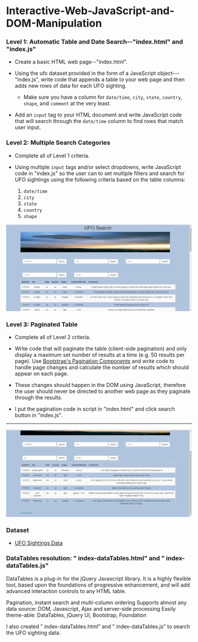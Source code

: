 # Interactive-Web-JavaScript-and-DOM-Manipulation

### Level 1: Automatic Table and Date Search--"index.html" and "index.js"

* Create a basic HTML web page--"index.html".

* Using the ufo dataset provided in the form of a JavaScript object---"index.js", write code that appends a table to your web page and then adds new rows of data for each UFO sighting.

  * Make sure you have a column for `date/time`, `city`, `state`, `country`, `shape`, and `comment` at the very least.

* Add an `input` tag to your HTML document and write JavaScript code that will search through the `date/time` column to find rows that match user input.

### Level 2: Multiple Search Categories

* Complete all of Level 1 criteria.

* Using multiple `input` tags and/or select dropdowns, write JavaScript code in "index.js" so the user can to set multiple filters and search for UFO sightings using the following criteria based on the table columns: 

  1. `date/time`
  2. `city`
  3. `state`
  4. `country`
  5. `shape`

![picture](image/UFO.png)



### Level 3: Paginated Table

* Complete all of Level 2 criteria.

* Write code that will paginate the table (client-side pagination) and only display a maximum set number of results at a time (e.g. 50 results per page). Use [Bootstrap's Pagination Components](http://getbootstrap.com/components/#pagination) and write code to handle page changes and calculate the number of results which should appear on each page. 
* These changes should happen in the DOM using JavaScript, therefore the user should never be directed to another web page as they paginate through the results.
* I put the pagination code in script in "index.html" and click search button in "index.js". 

- - -

![picture](image/ufo3.png)

### Dataset

* [UFO Sightings Data](data.js)

### DataTables resolution: " index-dataTables.html" and " index-dataTables.js"  
DataTables is a plug-in for the jQuery Javascript library.
It is a highly flexible tool, based upon the foundations of progressive enhancement, and will add advanced interaction controls to any HTML table.

Pagination, instant search and multi-column ordering
Supports almost any data source:
DOM, Javascript, Ajax and server-side processing
Easily theme-able: DataTables, jQuery UI, Bootstrap, Foundation

I also created " index-dataTables.html" and " index-dataTables.js" to search the UFO sighting data. 

